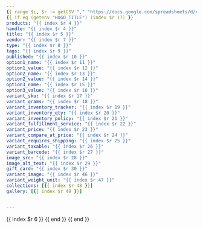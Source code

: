 ```yaml
---
{{ range $i, $r := getCSV "," "https://docs.google.com/spreadsheets/d/e/2PACX-1vQEsr3o7tzW-ah5z84W6YP18a0oSeBr9n2ohIdd3BBPYCvgz0kIb73wus3z84eQVKdeQvE-GxwCBCLE/pub?gid=1180279757&single=true&output=csv" }} 
{{ if eq (getenv "HUGO_TITLE") (index $r 17) }}
products: "{{ index $r 4 }}"
handle: "{{ index $r 4 }}"
title: "{{ index $r 5 }}"
vendor: "{{ index $r 7 }}"
type: "{{ index $r 8 }}"
tags: "{{ index $r 9 }}"
published: "{{ index $r 10 }}"
option1_name: "{{ index $r 11 }}"
option1_value: "{{ index $r 12 }}"
option2_name: "{{ index $r 13 }}"
option2_value: "{{ index $r 14 }}"
option3_name: "{{ index $r 15 }}"
option3_value: "{{ index $r 16 }}"
variant_sku: "{{ index $r 17 }}"
variant_grams: "{{ index $r 18 }}"
variant_inventory_tracker: "{{ index $r 19 }}"
variant_inventory_qty: "{{ index $r 20 }}"
variant_inventory_policy: "{{ index $r 21 }}"
variant_fulfillment_service: "{{ index $r 22 }}"
variant_price: "{{ index $r 23 }}"
variant_compare_at_price: "{{ index $r 24 }}"
variant_requires_shipping: "{{ index $r 25 }}"
variant_taxable: "{{ index $r 26 }}"
variant_barcode: "{{ index $r 27 }}"
image_src: "{{ index $r 28 }}"
image_alt_text: "{{ index $r 29 }}"
gift_card: "{{ index $r 30 }}"
variant_image: "{{ index $r 46 }}"
variant_weight_unit: "{{ index $r 47 }}"
collections: [{{ index $r 48 }}]
gallery: [{{ index $r 49 }}]


---
```



{{ index $r 6 }}
{{ end }}
{{ end }}